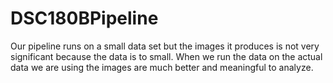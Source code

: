 # DSC180BPipeline
Our pipeline runs on a small data set but the images it produces is not very significant because the data is to small. When we run the data on the actual data we are using the images are much better and meaningful to analyze. 
